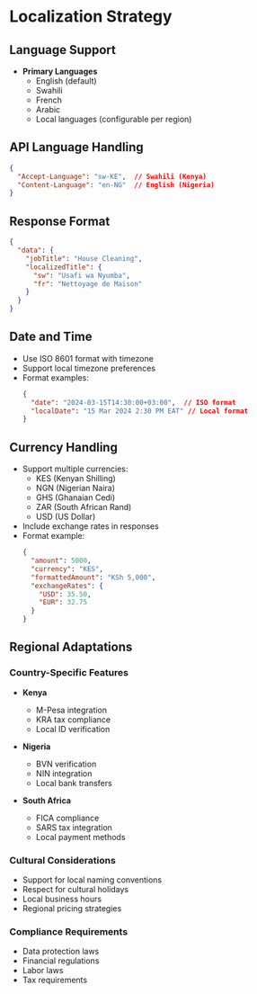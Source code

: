 # Localization Strategy

## Language Support
- **Primary Languages**
  - English (default)
  - Swahili
  - French
  - Arabic
  - Local languages (configurable per region)

## API Language Handling
```json
{
  "Accept-Language": "sw-KE",  // Swahili (Kenya)
  "Content-Language": "en-NG"  // English (Nigeria)
}
```

## Response Format
```json
{
  "data": {
    "jobTitle": "House Cleaning",
    "localizedTitle": {
      "sw": "Usafi wa Nyumba",
      "fr": "Nettoyage de Maison"
    }
  }
}
```

## Date and Time
- Use ISO 8601 format with timezone
- Support local timezone preferences
- Format examples:
  ```json
  {
    "date": "2024-03-15T14:30:00+03:00",  // ISO format
    "localDate": "15 Mar 2024 2:30 PM EAT" // Local format
  }
  ```

## Currency Handling
- Support multiple currencies:
  - KES (Kenyan Shilling)
  - NGN (Nigerian Naira)
  - GHS (Ghanaian Cedi)
  - ZAR (South African Rand)
  - USD (US Dollar)
- Include exchange rates in responses
- Format example:
  ```json
  {
    "amount": 5000,
    "currency": "KES",
    "formattedAmount": "KSh 5,000",
    "exchangeRates": {
      "USD": 35.50,
      "EUR": 32.75
    }
  }
  ```

## Regional Adaptations

### Country-Specific Features
- **Kenya**
  - M-Pesa integration
  - KRA tax compliance
  - Local ID verification

- **Nigeria**
  - BVN verification
  - NIN integration
  - Local bank transfers

- **South Africa**
  - FICA compliance
  - SARS tax integration
  - Local payment methods

### Cultural Considerations
- Support for local naming conventions
- Respect for cultural holidays
- Local business hours
- Regional pricing strategies

### Compliance Requirements
- Data protection laws
- Financial regulations
- Labor laws
- Tax requirements 
